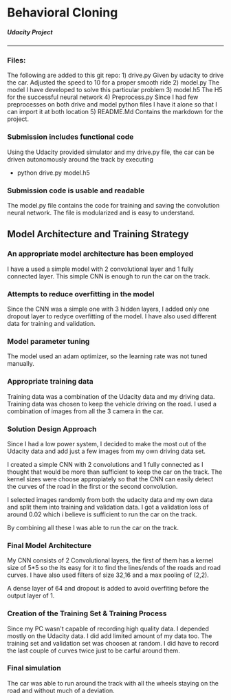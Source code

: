 # Behavioral Cloning
##### Udacity Project
---
### Files:

The following are added to this git repo:
    1) drive.py
            Given by udacity to drive the car. Adjusted the speed to 10 for a proper smooth ride
    2) model.py
            The model I have developed to solve this particular problem
    3) model.h5
            The H5 for the successful neural network
    4) Preprocess.py
            Since I had few preprocesses on both drive and model python files I have it alone so that I can import it at both location
    5) README.Md
            Contains the markdown for the project.
            
### Submission includes functional code
Using the Udacity provided simulator and my drive.py file, the car can be driven autonomously around the track by executing

* python drive.py model.h5

### Submission code is usable and readable
The model.py file contains the code for training and saving the convolution neural network. The file is modularized and is easy to understand.

## Model Architecture and Training Strategy

### An appropriate model architecture has been employed

I have a used a simple model with 2 convolutional layer and 1 fully connected layer. This simple CNN is enough to run the car on the track.

### Attempts to reduce overfitting in the model

Since the CNN was a simple one with 3 hidden layers, I added only one dropout layer to redyce overfitting of the model. I have also used different data for training and validation.

### Model parameter tuning
The model used an adam optimizer, so the learning rate was not tuned manually.

### Appropriate training data

Training data was a combination of the Udacity data and my driving data. Training data was chosen to keep the vehicle driving on the road. I used a combination of images from all the 3 camera in the car.

### Solution Design Approach

Since I had a low power system, I decided to make the most out of the Udacity data and add just a few images from my own driving data set.

I created a simple CNN with 2 convolutions and 1 fully connected as I thought that would be more than sufficient to keep the car on the track. The kernel sizes were choose appropiately so that the CNN can easily detect the curves of the road in the first or the second convolution.

I selected images randomly from both the udacity data and my own data and split them into training and validation data. I got a validation loss of around 0.02 which i believe is sufficient to run the car on the track.

 By combining all these I was able to run the car on the track.
 
 ### Final Model Architecture
 
 My CNN consists of 2 Convolutional layers, the first of them has a kernel size of 5*5 so the its easy for it to find the lines/ends of the roads and road curves. I have also used filters of size 32,16 and a max pooling of (2,2).
 
 A dense layer of 64 and dropout is added to avoid overfiting before the output layer of 1.
 
 ### Creation of the Training Set & Training Process
 
 Since my PC wasn't capable of recording high quality data. I depended mostly on the Udacity data. I did add limited amount of my data too. The training set and validation set was choosen at random. I did have to record the last couple of curves twice just to be carful around them.
 
 ### Final simulation
 
 The car was able to run around the track with all the wheels staying on the road and without much of a deviation.




